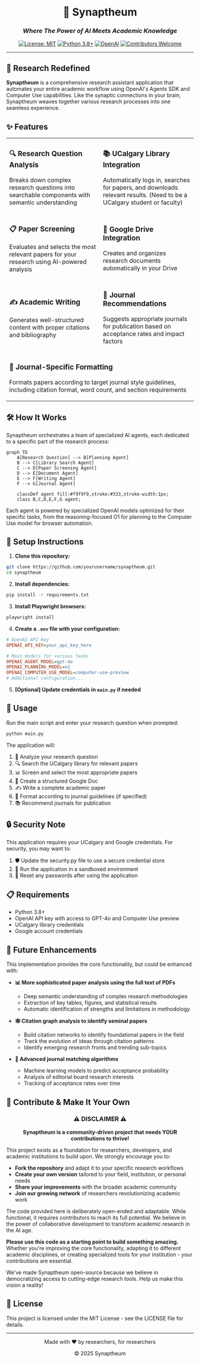 <div align="center">
  
# 🧠 Synaptheum

### *Where The Power of AI Meets Academic Knowledge*

[![License: MIT](https://img.shields.io/badge/License-MIT-blue.svg)](https://opensource.org/licenses/MIT)
[![Python 3.8+](https://img.shields.io/badge/python-3.8+-blue.svg)](https://www.python.org/downloads/)
[![OpenAI](https://img.shields.io/badge/OpenAI-Powered-brightgreen.svg)](https://openai.com/)
[![Contributors Welcome](https://img.shields.io/badge/Contributors-Welcome-brightgreen.svg)]()

</div>

---

## 🔄 Research Redefined

**Synaptheum** is a comprehensive research assistant application that automates your entire academic workflow using OpenAI's Agents SDK and Computer Use capabilities. Like the synaptic connections in your brain, Synaptheum weaves together various research processes into one seamless experience.


## ✨ Features

<table>
  <tr>
    <td width="50%">
      <h3>🔍 Research Question Analysis</h3>
      <p>Breaks down complex research questions into searchable components with semantic understanding</p>
    </td>
    <td width="50%">
      <h3>📚 UCalgary Library Integration</h3>
      <p>Automatically logs in, searches for papers, and downloads relevant results. (Need to be a UCalgary student or faculty)</p>
    </td>
  </tr>
  <tr>
    <td width="50%">
      <h3>📋 Paper Screening</h3>
      <p>Evaluates and selects the most relevant papers for your research using AI-powered analysis</p>
    </td>
    <td width="50%">
      <h3>📁 Google Drive Integration</h3>
      <p>Creates and organizes research documents automatically in your Drive</p>
    </td>
  </tr>
  <tr>
    <td width="50%">
      <h3>✍️ Academic Writing</h3>
      <p>Generates well-structured content with proper citations and bibliography</p>
    </td>
    <td width="50%">
      <h3>📰 Journal Recommendations</h3>
      <p>Suggests appropriate journals for publication based on acceptance rates and impact factors</p>
    </td>
  </tr>
  <tr>
    <td colspan="2">
      <h3>📝 Journal-Specific Formatting</h3>
      <p>Formats papers according to target journal style guidelines, including citation format, word count, and section requirements</p>
    </td>
  </tr>
</table>

## 🛠️ How It Works

Synaptheum orchestrates a team of specialized AI agents, each dedicated to a specific part of the research process:

```mermaid
graph TD
    A[Research Question] --> B[Planning Agent]
    B --> C[Library Search Agent]
    C --> D[Paper Screening Agent]
    D --> E[Document Agent]
    E --> F[Writing Agent]
    F --> G[Journal Agent]
    
    classDef agent fill:#f9f9f9,stroke:#333,stroke-width:1px;
    class B,C,D,E,F,G agent;
```

Each agent is powered by specialized OpenAI models optimized for their specific tasks, from the reasoning-focused O1 for planning to the Computer Use model for browser automation.

## 🚀 Setup Instructions

1. **Clone this repository:**

```bash
git clone https://github.com/yourusername/synaptheum.git
cd synaptheum
```

2. **Install dependencies:**

```bash
pip install -r requirements.txt
```

3. **Install Playwright browsers:**

```bash
playwright install
```

4. **Create a `.env` file with your configuration:**

```ini
# OpenAI API Key
OPENAI_API_KEY=your_api_key_here

# Main models for various tasks
OPENAI_AGENT_MODEL=gpt-4o
OPENAI_PLANNING_MODEL=o1
OPENAI_COMPUTER_USE_MODEL=computer-use-preview
# Additional configuration...
```

5. **[Optional] Update credentials in `main.py` if needed**

## 🔄 Usage

Run the main script and enter your research question when prompted:

```bash
python main.py
```

The application will:

1. 🧠 Analyze your research question
2. 🔍 Search the UCalgary library for relevant papers
3. 📊 Screen and select the most appropriate papers
4. 📝 Create a structured Google Doc
5. ✍️ Write a complete academic paper
6. 🎯 Format according to journal guidelines (if specified)
7. 📚 Recommend journals for publication

## 🔒 Security Note

This application requires your UCalgary and Google credentials. For security, you may want to:

1. 🛡️ Update the security.py file to use a secure credential store
2. 🔐 Run the application in a sandboxed environment
3. 🔄 Reset any passwords after using the application

## 📋 Requirements

* Python 3.8+
* OpenAI API key with access to GPT-4o and Computer Use preview
* UCalgary library credentials
* Google account credentials

## 🔮 Future Enhancements

This implementation provides the core functionality, but could be enhanced with:

- **📊 More sophisticated paper analysis using the full text of PDFs**
  - Deep semantic understanding of complex research methodologies
  - Extraction of key tables, figures, and statistical results
  - Automatic identification of strengths and limitations in methodology

- **🕸️ Citation graph analysis to identify seminal papers**
  - Build citation networks to identify foundational papers in the field
  - Track the evolution of ideas through citation patterns
  - Identify emerging research fronts and trending sub-topics

- **🧩 Advanced journal matching algorithms**
  - Machine learning models to predict acceptance probability
  - Analysis of editorial board research interests
  - Tracking of acceptance rates over time

## 👥 Contribute & Make It Your Own

<div align="center">
  
### ⚠️ DISCLAIMER ⚠️

**Synaptheum is a community-driven project that needs YOUR contributions to thrive!**

</div>

This project exists as a foundation for researchers, developers, and academic institutions to build upon. We strongly encourage you to:

- **Fork the repository** and adapt it to your specific research workflows
- **Create your own version** tailored to your field, institution, or personal needs
- **Share your improvements** with the broader academic community
- **Join our growing network** of researchers revolutionizing academic work

The code provided here is deliberately open-ended and adaptable. While functional, it requires contributors to reach its full potential. We believe in the power of collaborative development to transform academic research in the AI age.

**Please use this code as a starting point to build something amazing.** Whether you're improving the core functionality, adapting it to different academic disciplines, or creating specialized tools for your institution - your contributions are essential.

We've made Synaptheum open-source because we believe in democratizing access to cutting-edge research tools. Help us make this vision a reality!

## 📜 License

This project is licensed under the MIT License - see the LICENSE file for details.

---

<div align="center">
  <p>Made with ❤️ by researchers, for researchers</p>
  <p>© 2025 Synaptheum</p>
</div>
